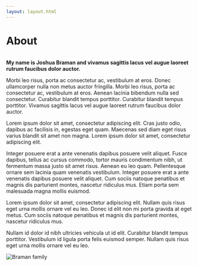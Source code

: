 ```yaml
---
layout: layout.html
---
```


<div class="container">
  <div class="eyebrow"></div>
  <h1>About</h1>
  <div class="two-column two-column__50-50">
    <div class="column-first column">
      <p><strong>My name is Joshua Braman and vivamus sagittis lacus vel augue laoreet rutrum faucibus dolor auctor.</strong></p>
      <p>Morbi leo risus, porta ac consectetur ac, vestibulum at eros. Donec ullamcorper nulla non metus auctor fringilla. Morbi leo risus, porta ac consectetur ac, vestibulum at eros. Aenean lacinia bibendum nulla sed consectetur. Curabitur blandit tempus porttitor. Curabitur blandit tempus porttitor. Vivamus sagittis lacus vel augue laoreet rutrum faucibus dolor auctor.</p>
      <p>Lorem ipsum dolor sit amet, consectetur adipiscing elit. Cras justo odio, dapibus ac facilisis in, egestas eget quam. Maecenas sed diam eget risus varius blandit sit amet non magna. Lorem ipsum dolor sit amet, consectetur adipiscing elit.</p>
      <p>Integer posuere erat a ante venenatis dapibus posuere velit aliquet. Fusce dapibus, tellus ac cursus commodo, tortor mauris condimentum nibh, ut fermentum massa justo sit amet risus. Aenean eu leo quam. Pellentesque ornare sem lacinia quam venenatis vestibulum. Integer posuere erat a ante venenatis dapibus posuere velit aliquet. Cum sociis natoque penatibus et magnis dis parturient montes, nascetur ridiculus mus. Etiam porta sem malesuada magna mollis euismod.</p>
      <p>Lorem ipsum dolor sit amet, consectetur adipiscing elit. Nullam quis risus eget urna mollis ornare vel eu leo. Donec id elit non mi porta gravida at eget metus. Cum sociis natoque penatibus et magnis dis parturient montes, nascetur ridiculus mus.</p>
      <p>Nullam id dolor id nibh ultricies vehicula ut id elit. Curabitur blandit tempus porttitor. Vestibulum id ligula porta felis euismod semper. Nullam quis risus eget urna mollis ornare vel eu leo.</p>
    </div>
    <div class="column-last column">
      <div class="with-accent">
        <img src="/images/family.webp" alt="Braman family" />
      </div>
    </div>
  </div>
</div>

